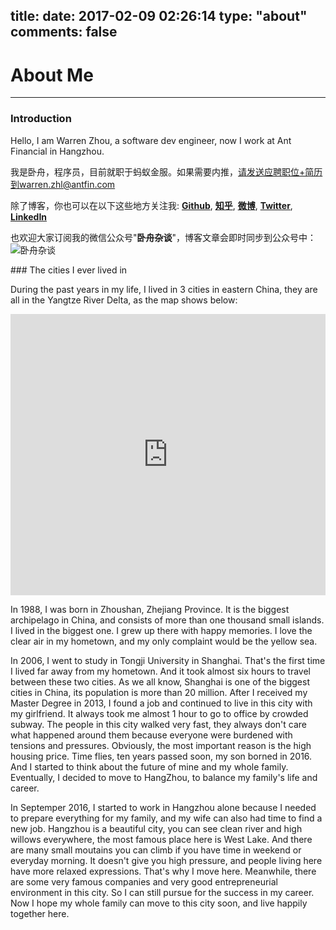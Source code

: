 title: 
date: 2017-02-09 02:26:14
type: "about"
comments: false
---

# About Me

---

### Introduction

Hello, I am Warren Zhou, a software dev engineer, now I work at Ant Financial in Hangzhou.

我是卧舟，程序员，目前就职于蚂蚁金服。如果需要内推，请发送应聘职位+简历到warren.zhl@antfin.com

除了博客，你也可以在以下这些地方关注我: [**Github**](https://github.com/zhouhualei), [**知乎**](https://www.zhihu.com/people/warrenzhou), [**微博**](http://www.weibo.com/hualeizhou), [**Twitter**](https://twitter.com/warren_zhou), [**LinkedIn**](https://www.linkedin.com/in/warrenzhou)

也欢迎大家订阅我的微信公众号"**卧舟杂谈**"，博客文章会即时同步到公众号中：
![卧舟杂谈](/img/58a1d13a6c923c68fc000003.png)

<a name="cities">
### The cities I ever lived in
</a>    

During the past years in my life, I lived in 3 cities in eastern China, they are all in the Yangtze River Delta, as the map shows below:

<iframe src="https://www.google.com/maps/embed?pb=!1m34!1m12!1m3!1d878596.9746122535!2d120.56016251624561!3d30.661581304049975!2m3!1f0!2f0!3f0!3m2!1i1024!2i768!4f13.1!4m19!3e0!4m5!1s0x3452c5cbe31ec669%3A0xfec527cfccb7c07b!2z5Lit5Zu95rWZ5rGf55yB6Iif5bGx5biC5a6a5rW35Yy6!3m2!1d30.019858!2d122.10677299999999!4m5!1s0x35b241f46a4f615b%3A0xea84a119f0bad1e3!2z5Lit5Zu95LiK5rW35biC5ZiJ5a6a5Yy6!3m2!1d31.375868999999998!2d121.265374!4m5!1s0x344b641bf7eabb35%3A0x6eaa153514876e2f!2z5Lit5Zu95rWZ5rGf55yB5p2t5bee5biC6KW_5rmW5Yy6!3m2!1d30.259311999999998!2d120.13021099999999!5e0!3m2!1szh-CN!2sus!4v1487815949359" width="100%" height="450" frameborder="0" style="border:0" allowfullscreen></iframe>

In 1988, I was born in Zhoushan, Zhejiang Province. It is the biggest archipelago in China, and consists of more than one thousand small islands. I lived in the biggest one. I grew up there with happy memories. I love the clear air in my hometown, and my only complaint would be the yellow sea.

In 2006, I went to study in Tongji University in Shanghai. That's the first time I lived far away from my hometown. And it took almost six hours to travel between these two cities. As we all know, Shanghai is one of the biggest cities in China, its population is more than 20 million. After I received my Master Degree in 2013, I found a job and continued to live in this city with my girlfriend. It always took me almost 1 hour to go to office by crowded subway. The people in this city walked very fast, they always don't care what happened around them because everyone were burdened with tensions and pressures. Obviously, the most important reason is the high housing price. Time flies, ten years passed soon, my son borned in 2016. And I started to think about the future of mine and my whole family. Eventually, I decided to move to HangZhou, to balance my family's life and career. 

In Septemper 2016, I started to work in Hangzhou alone because I needed to prepare everything for my family, and my wife can also had time to find a new job. Hangzhou is a beautiful city, you can see clean river and high willows everywhere, the most famous place here is West Lake. And there are many small moutains you can climb if you have time in weekend or everyday morning. It doesn't give you high pressure, and people living here have more relaxed expressions. That's why I move here. Meanwhile, there are some very famous companies and very good entrepreneurial environment in this city. So I can still pursue for the success in my career. Now I hope my whole family can move to this city soon, and live happily together here.




